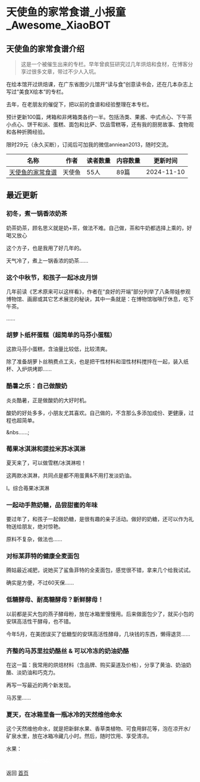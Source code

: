 # 天使鱼的家常食谱_小报童_Awesome_XiaoBOT

## 天使鱼的家常食谱介绍
> 这是一个被催生出来的专栏。早年曾疯狂研究过几年烘焙和食材，在博客分享过很多文章，带过不少人入坑。    
    
在绘本馆开过烘焙课，在广东省图少儿馆开“读与食”创意读书会，还在几本杂志上写过“美食X绘本“的专栏。    
    
去年，在老朋友的催促下，把以前的食谱和经验整理在本专栏。    
    
预计更新100篇，烤箱和非烤箱类各约一半。包括汤类、果酱、中式点心、下午茶小点心、饼干和派、蛋糕、面包和比萨、饮品雪糕等，还有我的厨房故事、食物观和各种折腾经验。    
    
限时29元（永久买断），订阅后可加我的微信anniean2013，随时交流。  
  


|名称|作者|读者数量|内容数量|更新时间|
|---|---|---|---|---|
|[天使鱼的家常食谱](https://xiaobot.net/p/chefyu?refer=0b133df9-27dc-423b-8101-639049001c13)|天使鱼|55人|89篇|2024-11-10|

## 最近更新
### 初冬，煮一锅香浓奶茶

奶茶奶茶，顾名思义就是奶+茶，做法不难。自己做，茶和牛奶都选择上乘的，好喝又放心

这个方子，也是我用了好几年的。

天气冷了，煮上一锅香浓的奶茶......

### 这个中秋节，和孩子一起冰皮月饼

几年前读《艺术原来可以这样看》，作者在“良好的开端”部分列举了八条带娃参观博物馆、画廊或其它艺术展览的秘诀，其中一条就是：在博物馆咖啡厅休息，吃下午茶。

......

### 胡萝卜纸杯蛋糕（超简单的马芬小蛋糕）

这款马芬小蛋糕，含油量比较低，比较清爽。

除了准备胡萝卜丝稍费点工夫，也是把干性材料和湿性材料搅拌在一起，装入纸杯、入炉烘烤即......

### 酷暑之乐：自己做酸奶

炎炎酷暑，正是做酸奶的大好时机。

酸奶的好处多多，小朋友尤其喜欢。自己做的，不含那么多添加成份、更健康，过程也超简单。

&nbs......;

### 莓果冰淇淋和提拉米苏冰淇淋

夏天来了，可以做雪糕/冰淇淋啦！

这两款冰淇淋，共同点是都不用蛋黄&不用打发淡奶油。



I。综合苺果冰淇淋

### 一起动手熬奶糖，品尝甜蜜的年味



要过年了，和孩子一起做奶糖，是很有趣的亲子活动。做好的奶糖，还可以作为礼物送给朋友，绝对惊艳。

原料不复杂，做法也......

### 对标某菲特的健康全麦面包

腾姑最近减肥，说她买了鲨鱼菲特的全麦面包，感觉很不错，拿来几个给我试试。

确实是方便，不过60天保......

### 低糖酵母、耐高糖酵母？新鲜酵母！

以前都是买大包的燕子酵母粉，放在冰箱里慢慢用。后来做面包少了，就买小包的安琪高活性干酵母，也不错。

今年5月，在美团误买了低糖型的安琪高活性酵母，几块钱的东西，懒得退货......

### 齐整的马苏里拉奶酪丝 & 可以冷冻的奶油奶酪

在这一篇：我常用的烘焙材料（含品牌、购买渠道及价格），分享了黄油、奶油奶酪、淡奶油和巧克力。

再写一写最近的两个新发现。

马苏里......

### 夏天，在冰箱里备一瓶冰冷的天然维他命水

这个天然维他命水，就是把新鲜水果、香草类植物、可食用鲜花等，泡在凉开水/矿泉水里，放在冰箱冷藏几小时。然后，随时饮用、享受清凉。

水果：


<a href="https://github.com/Reno9527/awesome-xiaobot" style="color: white; text-decoration: none;">awesome-xiaobot</a>

返回 [首页](../README.md)
